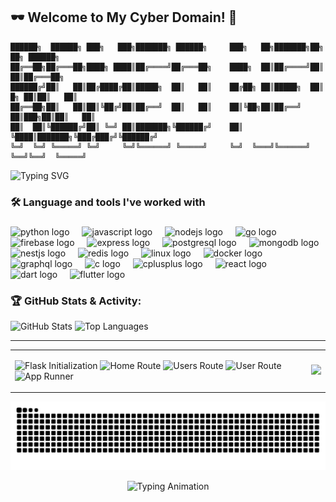 ## 🕶️ Welcome to My Cyber Domain! 👾

```ascii
██████╗  ██████╗ ███╗   ███╗███████╗ ██████╗     ███╗   ██╗███████╗██╗    ██╗ ██████╗ 
██╔══██╗██╔═══██╗████╗ ████║██╔════╝██╔═══██╗    ████╗  ██║██╔════╝██║    ██║██╔═══██╗
██████╔╝██║   ██║██╔████╔██║█████╗  ██║   ██║    ██╔██╗ ██║█████╗  ██║ █╗ ██║██║   ██║
██╔══██╗██║   ██║██║╚██╔╝██║██╔══╝  ██║   ██║    ██║╚██╗██║██╔══╝  ██║███╗██║██║   ██║
██║  ██║╚██████╔╝██║ ╚═╝ ██║███████╗╚██████╔╝    ██║ ╚████║███████╗╚███╔███╔╝╚██████╔╝
╚═╝  ╚═╝ ╚═════╝ ╚═╝     ╚═╝╚══════╝ ╚═════╝     ╚═╝  ╚═══╝╚══════╝ ╚══╝╚══╝  ╚═════╝
```


 <p align="left">
  <img src="https://readme-typing-svg.demolab.com?font=monospace&size=17&duration=3000&pause=1000&color=ff00ff&center=false&vCenter=true&width=800&lines=%E2%94%8C%E2%94%80%E2%94%80(user%E3%89%BFromeo)-[~];%E2%94%94%E2%94%80%24+Hello,+World!+I'm+Romeo+Newo;%E2%94%94%E2%94%80%24+%F0%9F%9A%80+Passionate+Software+Engineer+%26+Full-Stack+Developer;%E2%94%94%E2%94%80%24+Welcome+to+my+GitHub+Profile!" alt="Typing SVG" />
</p>






<h3 align="left">🛠 Language and tools I've worked with </h3>

###

<div align="left">
  <img src="https://cdn.jsdelivr.net/gh/devicons/devicon/icons/python/python-original.svg" height="40" alt="python logo"  />
  <img width="12" />
  <img src="https://cdn.jsdelivr.net/gh/devicons/devicon/icons/javascript/javascript-original.svg" height="40" alt="javascript logo"  />
  <img width="12" />
  <img src="https://cdn.jsdelivr.net/gh/devicons/devicon/icons/nodejs/nodejs-original.svg" height="40" alt="nodejs logo"  />
  <img width="12" />
  <img src="https://cdn.jsdelivr.net/gh/devicons/devicon/icons/go/go-original-wordmark.svg" height="40" alt="go logo"  />
  <img width="12" />
  <img src="https://cdn.jsdelivr.net/gh/devicons/devicon/icons/firebase/firebase-plain-wordmark.svg" height="40" alt="firebase logo"  />
  <img width="12" />
  <img src="https://cdn.jsdelivr.net/gh/devicons/devicon/icons/express/express-original.svg" height="40" alt="express logo"  />
  <img width="12" />
  <img src="https://cdn.jsdelivr.net/gh/devicons/devicon/icons/postgresql/postgresql-original.svg" height="40" alt="postgresql logo"  />
  <img width="12" />
  <img src="https://cdn.jsdelivr.net/gh/devicons/devicon/icons/mongodb/mongodb-original.svg" height="40" alt="mongodb logo"  />
  <img src="https://cdn.jsdelivr.net/gh/devicons/devicon/icons/nestjs/nestjs-original.svg" height="40" alt="nestjs logo"  />
  <img width="12" />
  <img src="https://cdn.jsdelivr.net/gh/devicons/devicon/icons/redis/redis-original.svg" height="40" alt="redis logo"  />
  <img width="12" />
  <img src="https://cdn.jsdelivr.net/gh/devicons/devicon/icons/linux/linux-original.svg" height="40" alt="linux logo"  />
  <img width="12" />
  <img src="https://cdn.jsdelivr.net/gh/devicons/devicon/icons/docker/docker-original.svg" height="40" alt="docker logo"  />
  <img width="12" />
  <img src="https://cdn.jsdelivr.net/gh/devicons/devicon/icons/graphql/graphql-plain.svg" height="40" alt="graphql logo"  />
  <img width="12" />
  <img src="https://cdn.jsdelivr.net/gh/devicons/devicon/icons/c/c-original.svg" height="40" alt="c logo"  />
  <img width="12" />
  <img src="https://cdn.jsdelivr.net/gh/devicons/devicon/icons/cplusplus/cplusplus-original.svg" height="40" alt="cplusplus logo"  />
  <img width="12" />
  <img src="https://cdn.jsdelivr.net/gh/devicons/devicon/icons/react/react-original.svg" height="40" alt="react logo"  />
  <img width="12" />
  <img src="https://cdn.jsdelivr.net/gh/devicons/devicon/icons/dart/dart-original.svg" height="40" alt="dart logo"  />
  <img width="12" />
  <img src="https://cdn.jsdelivr.net/gh/devicons/devicon/icons/flutter/flutter-original.svg" height="40" alt="flutter logo"  />
</div>


### 🏆 GitHub Stats & Activity:
![GitHub Stats](https://github-readme-stats.vercel.app/api?username=romeonewo&show_icons=true&theme=radical)
![Top Languages](https://github-readme-stats.vercel.app/api/top-langs/?username=romeonewo&layout=compact&theme=radical)

---


<table>
  <tr>
    <!-- Left: Typing Animation (Code Simulation) -->
       <td>
     <!-- Sequential Typing Animation for Flask Code -->
<p align="left">
  <!-- Part 1 - Initializes Flask -->
 <img src="https://readme-typing-svg.demolab.com?font=Fira+Code&size=14&duration=1500&pause=1000&color=FF00FF&width=500&lines=from+flask+import+Flask,+jsonify%0Aapp+%3D+Flask(__name__)" alt="Flask Initialization" />
  
  <!-- Part 2 - Home Route (appears after Part 1 finishes) -->
  <img src="https://readme-typing-svg.demolab.com?font=Fira+Code&size=14&duration=4000&pause=1000&color=FF00FF&width=500&lines=%40app.route(%27%2F%27)%0Adef+home()%3A%0A++++return+jsonify(%7B%27message%27%3A+%27Welcome%27%7D)" alt="Home Route" />
  
  <!-- Part 3 - Users Route -->
  <img src="https://readme-typing-svg.demolab.com?font=Fira+Code&size=14&duration=3000&pause=1000&color=FF00FF&width=500&lines=%40app.route(%27%2Fusers%27)%0Adef+get_users()%3A%0A++++users+%3D+%5B%7B%27id%27%3A+1%7D%2C+%7B%27id%27%3A+2%7D%5D%0A++++return+jsonify(users)" alt="Users Route" />
  
  <!-- Part 4 - Single User Route -->
  <img src="https://readme-typing-svg.demolab.com?font=Fira+Code&size=14&duration=2000&pause=1000&color=FF00FF&width=500&lines=%40app.route(%27%2Fuser%2F%3Cint%3Auser_id%3E%27)%0Adef+get_user(user_id)%3A%0A++++users+%3D+%7B1%3A+%7B%27name%27%3A+%27Alice%27%7D%7D%0A++++return+jsonify(users.get(user_id))" alt="User Route" />
  
  <!-- Part 5 - App Runner -->
  <img src="https://readme-typing-svg.demolab.com?font=Fira+Code&size=14&duration=1000&pause=1000&color=FF00FF&width=500&lines=if+__name__+%3D%3D+%27__main__%27%3A%0A++++app.run(debug%3DTrue)" alt="App Runner" />
</p>



   
   <td>
      <p align="right">
        <img src="https://i.pinimg.com/originals/69/d2/8c/69d28cb69a870c8ebee0149f7d9fd7a5.gif" width="300px"/>
      </p>
    </td>
  </tr>
</table>




![Snake animation](https://github.com/romeonewo/romeonewo/blob/output/snake.svg)




<div align="center">
  <img src="https://readme-typing-svg.herokuapp.com?font=Fira+Code&size=24&duration=3000&pause=1000&width=500&lines=⚡+Hack+the+Code,+Build+the+Future+⚡&repeat=true&center=true" alt="Typing Animation" />
</div>
